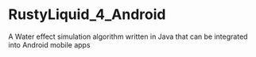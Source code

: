 # RustyLiquid_4_Android
A Water effect simulation algorithm written in Java that can be integrated into Android mobile apps
